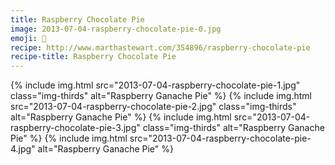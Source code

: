 ```yaml
---
title: Raspberry Chocolate Pie
image: 2013-07-04-raspberry-chocolate-pie-0.jpg
emoji: 🥧
recipe: http://www.marthastewart.com/354896/raspberry-chocolate-pie
recipe-title: Raspberry Chocolate Pie
---
```


<div class="photos">
{% include img.html src="2013-07-04-raspberry-chocolate-pie-1.jpg" class="img-thirds" alt="Raspberry Ganache Pie" %}
{% include img.html src="2013-07-04-raspberry-chocolate-pie-2.jpg" class="img-thirds" alt="Raspberry Ganache Pie" %}
{% include img.html src="2013-07-04-raspberry-chocolate-pie-3.jpg" class="img-thirds" alt="Raspberry Ganache Pie" %}
{% include img.html src="2013-07-04-raspberry-chocolate-pie-4.jpg" alt="Raspberry Ganache Pie" %}
</div>
